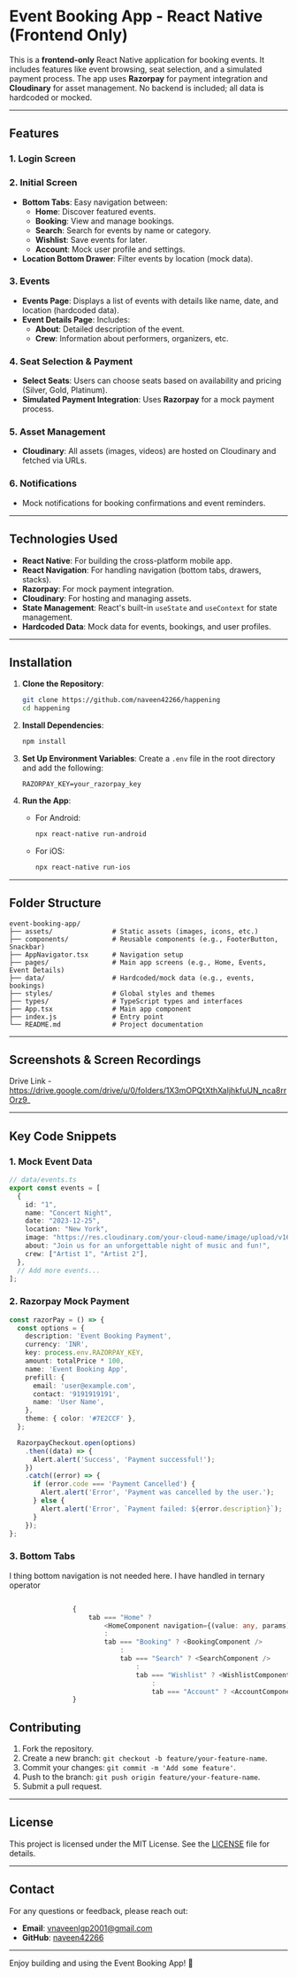 # Event Booking App - React Native (Frontend Only)

This is a **frontend-only** React Native application for booking events. It includes features like event browsing, seat selection, and a simulated payment process. The app uses **Razorpay** for payment integration and **Cloudinary** for asset management. No backend is included; all data is hardcoded or mocked.

---

## Features

### 1. **Login Screen**

### 2. **Initial Screen**
   - **Bottom Tabs**: Easy navigation between:
     - **Home**: Discover featured events.
     - **Booking**: View and manage bookings.
     - **Search**: Search for events by name or category.
     - **Wishlist**: Save events for later.
     - **Account**: Mock user profile and settings.
   - **Location Bottom Drawer**: Filter events by location (mock data).

### 3. **Events**
   - **Events Page**: Displays a list of events with details like name, date, and location (hardcoded data).
   - **Event Details Page**: Includes:
     - **About**: Detailed description of the event.
     - **Crew**: Information about performers, organizers, etc.

### 4. **Seat Selection & Payment**
   - **Select Seats**: Users can choose seats based on availability and pricing (Silver, Gold, Platinum).
   - **Simulated Payment Integration**: Uses **Razorpay** for a mock payment process.

### 5. **Asset Management**
   - **Cloudinary**: All assets (images, videos) are hosted on Cloudinary and fetched via URLs.

### 6. **Notifications**
   - Mock notifications for booking confirmations and event reminders.

---

## Technologies Used

- **React Native**: For building the cross-platform mobile app.
- **React Navigation**: For handling navigation (bottom tabs, drawers, stacks).
- **Razorpay**: For mock payment integration.
- **Cloudinary**: For hosting and managing assets.
- **State Management**: React's built-in `useState` and `useContext` for state management.
- **Hardcoded Data**: Mock data for events, bookings, and user profiles.

---

## Installation

1. **Clone the Repository**:
   ```bash
   git clone https://github.com/naveen42266/happening
   cd happening
   ```

2. **Install Dependencies**:
   ```bash
   npm install
   ```

3. **Set Up Environment Variables**:
   Create a `.env` file in the root directory and add the following:
   ```env
   RAZORPAY_KEY=your_razorpay_key
   ```

4. **Run the App**:
   - For Android:
     ```bash
     npx react-native run-android
     ```
   - For iOS:
     ```bash
     npx react-native run-ios
     ```

---

## Folder Structure

```
event-booking-app/
├── assets/               # Static assets (images, icons, etc.)
├── components/           # Reusable components (e.g., FooterButton, Snackbar)
├── AppNavigator.tsx      # Navigation setup 
├── pages/                # Main app screens (e.g., Home, Events, Event Details)
├── data/                 # Hardcoded/mock data (e.g., events, bookings)
├── styles/               # Global styles and themes
├── types/                # TypeScript types and interfaces
├── App.tsx               # Main app component
├── index.js              # Entry point
└── README.md             # Project documentation
```

---

## Screenshots & Screen Recordings


Drive Link - https://drive.google.com/drive/u/0/folders/1X3mOPQtXthXaIjhkfuUN_nca8rrOrz9_


---

## Key Code Snippets

### 1. **Mock Event Data**
```typescript
// data/events.ts
export const events = [
  {
    id: "1",
    name: "Concert Night",
    date: "2023-12-25",
    location: "New York",
    image: "https://res.cloudinary.com/your-cloud-name/image/upload/v1631234567/concert.jpg",
    about: "Join us for an unforgettable night of music and fun!",
    crew: ["Artist 1", "Artist 2"],
  },
  // Add more events...
];
```

### 2. **Razorpay Mock Payment**
```typescript
const razorPay = () => {
  const options = {
    description: 'Event Booking Payment',
    currency: 'INR',
    key: process.env.RAZORPAY_KEY,
    amount: totalPrice * 100,
    name: 'Event Booking App',
    prefill: {
      email: 'user@example.com',
      contact: '9191919191',
      name: 'User Name',
    },
    theme: { color: '#7E2CCF' },
  };

  RazorpayCheckout.open(options)
    .then((data) => {
      Alert.alert('Success', 'Payment successful!');
    })
    .catch((error) => {
      if (error.code === 'Payment Cancelled') {
        Alert.alert('Error', 'Payment was cancelled by the user.');
      } else {
        Alert.alert('Error', `Payment failed: ${error.description}`);
      }
    });
};
```

### 3. **Bottom Tabs**

I thing bottom navigation is not needed here. 
I have handled in ternary operator

```typescript

                {
                    tab === "Home" ?
                        <HomeComponent navigation={(value: any, params) => { navigation.navigate(value, params) }} />
                        :
                        tab === "Booking" ? <BookingComponent />
                            :
                            tab === "Search" ? <SearchComponent />
                                :
                                tab === "Wishlist" ? <WishlistComponent />
                                    :
                                    tab === "Account" ? <AccountComponent navigatation={(value: string) => { navigateTo(value); }} logout={() => { handleLogout() }} /> : null
                }

```

## Contributing

1. Fork the repository.
2. Create a new branch: `git checkout -b feature/your-feature-name`.
3. Commit your changes: `git commit -m 'Add some feature'`.
4. Push to the branch: `git push origin feature/your-feature-name`.
5. Submit a pull request.

---

## License

This project is licensed under the MIT License. See the [LICENSE](LICENSE) file for details.

---

## Contact

For any questions or feedback, please reach out:

- **Email**: vnaveenlgp2001@gmail.com
- **GitHub**: [naveen42266](https://github.com/naveen42266)

---

Enjoy building and using the Event Booking App! 🚀